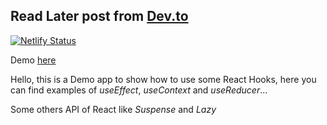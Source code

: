 ## Read Later post from [Dev.to](https://dev.to)

[![Netlify Status](https://api.netlify.com/api/v1/badges/f049a0ab-7d4c-493a-9177-3a22e027112d/deploy-status)](https://app.netlify.com/sites/clever-leavitt-c01484/deploys)

Demo [here](https://clever-leavitt-c01484.netlify.com/)

Hello, this is a Demo app to show how to use some React Hooks, here you can find examples of _useEffect_, _useContext_ and _useReducer_...

Some others API of React like _Suspense_ and _Lazy_
